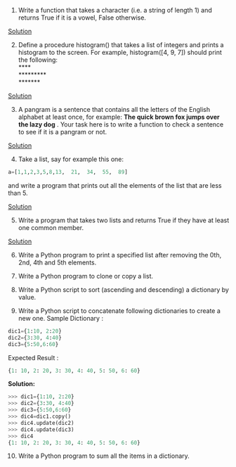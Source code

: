 1. Write a function that takes a character (i.e. a string of length 1) and returns True if it is a vowel, False otherwise. 

[Solution](solution_1.py)

2. Define a procedure histogram() that takes a list of integers and prints a histogram to the screen. For example, histogram([4, 9, 7]) should print the following:
<br/>&#42;&#42;&#42;&#42; <br/>
&#42;&#42;&#42;&#42;&#42;&#42;&#42;&#42;&#42; <br/>
&#42;&#42;&#42;&#42;&#42;&#42;&#42; <br/>

[Solution](solution_2.py)

3. A  pangram is a sentence that contains all the letters of the English alphabet at least once, for example: 
**The quick brown fox jumps over the lazy dog** . 
Your task here is to write a function to check a sentence to see if it is a pangram or not.

[Solution](solution_3.py)

4. Take a list, say for example this one:

```python
a=[1,1,2,3,5,8,13,  21,  34,  55,  89]   
```

and write a program that prints out all the elements of the list that are less than 5.

[Solution](solution_4.py)

5. Write a program that takes two lists and returns True if they have at least one common member.

[Solution](solution_5.py)

6. Write a Python program to print a specified list after removing the 0th, 2nd, 4th and 5th elements.

7. Write a Python program to clone or copy a list.

8. Write a Python script to sort (ascending and descending) a dictionary by value.

9. Write a Python script to concatenate following dictionaries to create a new one.
Sample Dictionary :  

```python
dic1={1:10, 2:20} 
dic2={3:30, 4:40} 
dic3={5:50,6:60}
```
 
Expected Result : 

```python
{1: 10, 2: 20, 3: 30, 4: 40, 5: 50, 6: 60}
```

**Solution:**

```python
>>> dic1={1:10, 2:20} 
>>> dic2={3:30, 4:40} 
>>> dic3={5:50,6:60} 
>>> dic4=dic1.copy()
>>> dic4.update(dic2)
>>> dic4.update(dic3)
>>> dic4
{1: 10, 2: 20, 3: 30, 4: 40, 5: 50, 6: 60}
```

10. Write a Python program to sum all the items in a dictionary.
